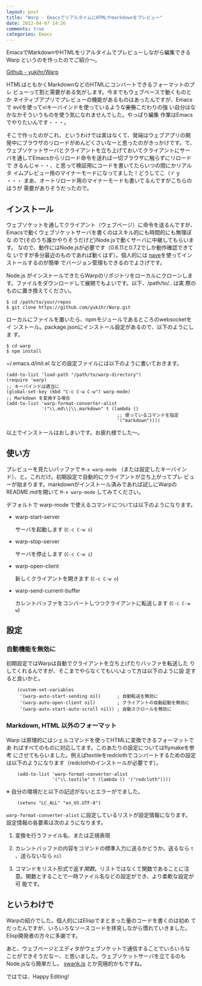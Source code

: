 ```yaml
---
layout: post
title: "Warp - EmacsでリアルタイムにHTMLやmarkdownをプレビュー"
date: 2012-04-07 14:26
comments: true
categories: Emacs
---
```


EmacsでMarkdownやHTMLをリアルタイムでプレビューしながら編集できるWarp
というのを作ったのでご紹介〜。

[Github - yukihr/Warp](https://github.com/yukihr/Warp)

HTMLはともかくMarkdownなどのHTMLにコンバートできるフォーマットのプレ
ビューって割と需要がある気がします。今までもウェブベースで動くものとか
ネイティブアプリでプレビューの機能があるものはあったんですが、Emacsで
evilを使ってviキーバインドを使っているような<del>変態</del>こだわりの強
い自分はなかなかそういうものを使う気になれませんでした。やっぱり編集
作業はEmacsでやりたいんです・・・。

そこで作ったのがこれ、というわけでは実はなくて、発端はウェブアプリの開
発中にブラウザのリロードがめんどくさいなーと思ったのがきっかけです。で、
ウェブソケットサーバとクライアントを立ち上げておいてクライアントにサー
バを通してEmacsからリロード命令を送れば一切ブラウザに触らずにリロードで
きるんじゃ・・、と思って検証用にコードを書いてたらいつの間にかリアルタ
イムプレビュー用のマイナーモードになってました！どうしてこ（ｒｙ ・・・
まあ、オートリロード用のマイナーモードも書いてるんですがこちらのほうが
需要がありそうだったので。

## インストール

ウェブソケットを通してクライアント（ウェブページ）に命令を送るんですが、
Emacsで動くウェブソケットサーバを書くのはスキル的にも時間的にも無理ぽな
ので(そのうち誰かやりそうだけど)Node.jsで動くサーバに中継してもらいます。
なので、動作にはNode.jsが必要です（0.6.11と0.7.2でしか動作確認できてな
いですが多分最近のものであれば動くはず）。個人的には
[nave](https://github.com/isaacs/nave)を使ってインストールするのが簡単
でバージョン管理もできるのでよさげです。

Node.js がインストールできたらWarpのリポジトリをローカルにクローンしま
す。ファイルをダウンロードして展開でもよいです。以下、/path/to/.. は実
際のものに置き換えてください。

    $ cd /path/to/your/repos
    $ git clone https://github.com/yukihr/Warp.git 

ローカルにファイルを置いたら、npmモジュールであるところのwebsocketをイ
ンストール。package.jsonにインストール設定があるので、以下のようにしま
す。

    $ cd warp
    $ npm install

~/.emacs.d/init.el などの設定ファイルには以下のように書いておきます。

    (add-to-list 'load-path "/path/to/warp-directory")
    (require 'warp)
    ;; キーバインドは適当に
    (global-set-key (kbd "C-c C-w C-w") warp-mode)
    ;; Markdown を変換する場合
    (add-to-list 'warp-format-converter-alist
                 '("\\.md\\|\\.markdown" t (lambda ()
                                             ;; 使っているコマンドを指定
                                             '("markdown"))))

以上でインストールはおしまいです。お疲れ様でした〜。


## 使い方

プレビューを見たいバッファで `M-x warp-mode` （または設定したキーバイン
ド）、と。これだけ。初期設定で自動的にクライアントが立ち上がってプレ
ビューが始まります。markdownがインストール済みであれば試しにWarpの
README.mdを開いて `M-x warp-mode` してみてください。

デフォルトで warp-mode で使えるコマンドについては以下のようになります。

- warp-start-server

  サーバを起動します (`C-c C-w s`)

- warp-stop-server

  サーバを停止します (`C-c C-w i`)

- warp-open-client

  新しくクライアントを開きます (`C-c C-w o`)

- warp-send-current-buffer

  カレントバッファをコンバートしつつクライアントに転送します (`C-c C-w w`)
  

## 設定

### 自動機能を無効に

初期設定ではWarpは自動でクライアントを立ち上げたりバッファを転送した
りしてくれるんですが、そこまでやらなくてもいいよって方は以下のように設
定すると良いかと。

        (custom-set-variables
         '(warp-auto-start-sending nil)      ; 自動転送を無効に
         '(warp-auto-open-client nil)        ; クライアントの自動起動を無効に
         '(warp-auto-start-auto-scroll nil)) ; 自動スクロールを無効に

### Markdown, HTML 以外のフォーマット

Warp は原理的にはシェルコマンドを使ってHTMLに変換できるフォーマットであ
ればすべてのものに対応してます。このあたりの設定についてはflymakeを参考
にさせてもらいました。例えばtextileをredclothでコンバートするための設定
は以下のようになります（redclothのインストールが必要です）。

        (add-to-list 'warp-format-converter-alist
                     '("\\.textile" t (lambda () '("redcloth"))))
    
※ 自分の環境だと以下の記述がないとエラーがでました。

        (setenv "LC_ALL" "en_US.UTF-8")

`warp-format-converter-alist` に設定しているリストが設定情報になります。
設定情報の各要素は次のようになります。

1. 変換を行うファイル名、または正規表現

2. カレントバッファの内容をコマンドの標準入力に送るかどうか。送るなら
`t` 、送らないなら `nil`

3. コマンドをリスト形式で返す*関数*。リストではなくて関数であることに注
意。関数とすることで一時ファイル名などの設定ができ、より柔軟な設定が可
能です。


## というわけで

Warpの紹介でした。個人的にはElispでまとまった量のコードを書くのは初め
てだったんですが、いろいろなソースコードを拝見しながら慣れていきました。
Elisp開発者の方々に多謝です。

あと、ウェブページとエディタがウェブソケットで通信することでいろいろな
ことができそうだなー、と思いました。ウェブソケットサーバを立てるのも
Node.jsなら簡単だし。
[swank.js](http://e-arrows.sakura.ne.jp/2011/06/connect-to-nodejs-and-chrome-from-emacs.html)
とか究極的かもですね。

ではでは、Happy Editing!
